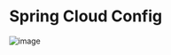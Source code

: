 # Spring Cloud Config
![image](https://github.com/kimmingyu0/spring-cloud-config-demo/assets/103105229/e2c01145-d050-4822-b403-35b7fef14488)
